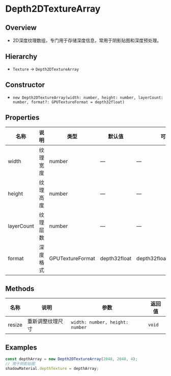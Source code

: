# Depth2DTextureArray

## Overview
- 2D深度纹理数组，专门用于存储深度信息，常用于阴影贴图和深度预处理。

## Hierarchy
- `Texture` → `Depth2DTextureArray`

## Constructor
- `new Depth2DTextureArray(width: number, height: number, layerCount: number, format?: GPUTextureFormat = depth32float)`

## Properties
| 名称 | 说明 | 类型 | 默认值 | 可选值 |
| --- | --- | --- | --- | --- |
| width | 纹理宽度 | number | — | — |
| height | 纹理高度 | number | — | — |
| layerCount | 纹理层数 | number | — | — |
| format | 深度格式 | GPUTextureFormat | depth32float | depth32float/depth24plus |

## Methods
| 名称 | 说明 | 参数 | 返回值 |
| --- | --- | --- | --- |
| resize | 重新调整纹理尺寸 | `width: number, height: number` | `void` |

## Examples
```ts
const depthArray = new Depth2DTextureArray(2048, 2048, 4);
// 用于阴影贴图
shadowMaterial.depthTexture = depthArray;
```